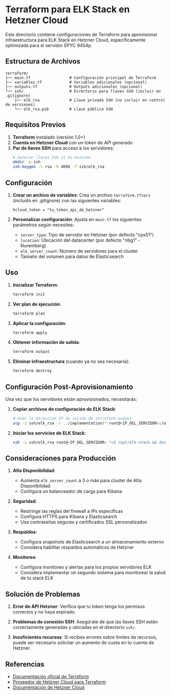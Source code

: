 # Terraform para ELK Stack en Hetzner Cloud

Este directorio contiene configuraciones de Terraform para aprovisionar infraestructura para ELK Stack en Hetzner Cloud, específicamente optimizada para el servidor EPYC 9454p.

## Estructura de Archivos

```
terraform/
├── main.tf                 # Configuración principal de Terraform
├── variables.tf            # Variables adicionales (opcional)
├── outputs.tf              # Outputs adicionales (opcional)
└── ssh/                    # Directorio para llaves SSH (incluir en .gitignore)
    ├── elk_rsa             # Llave privada SSH (no incluir en control de versiones)
    └── elk_rsa.pub         # Llave pública SSH
```

## Requisitos Previos

1. **Terraform** instalado (versión 1.0+)
2. **Cuenta en Hetzner Cloud** con un token de API generado
3. **Par de llaves SSH** para acceso a los servidores:
   ```bash
   # Generar llaves SSH si no existen
   mkdir -p ssh
   ssh-keygen -t rsa -b 4096 -f ssh/elk_rsa
   ```

## Configuración

1. **Crear un archivo de variables**:
   Crea un archivo `terraform.tfvars` (incluido en .gitignore) con las siguientes variables:
   ```hcl
   hcloud_token = "tu_token_api_de_hetzner"
   ```

2. **Personalizar configuración**:
   Ajusta en `main.tf` los siguientes parámetros según necesites:
   - `server_type`: Tipo de servidor en Hetzner (por defecto "cpx51")
   - `location`: Ubicación del datacenter (por defecto "nbg1" - Nuremberg)
   - `elk_server_count`: Número de servidores para el cluster
   - Tamaño del volumen para datos de Elasticsearch

## Uso

1. **Inicializar Terraform**:
   ```bash
   terraform init
   ```

2. **Ver plan de ejecución**:
   ```bash
   terraform plan
   ```

3. **Aplicar la configuración**:
   ```bash
   terraform apply
   ```

4. **Obtener información de salida**:
   ```bash
   terraform output
   ```

5. **Eliminar infraestructura** (cuando ya no sea necesaria):
   ```bash
   terraform destroy
   ```

## Configuración Post-Aprovisionamiento

Una vez que los servidores están aprovisionados, necesitarás:

1. **Copiar archivos de configuración de ELK Stack**:
   ```bash
   # Usar la dirección IP de salida de terraform output
   scp -i ssh/elk_rsa -r ../implementation/* root@<IP_DEL_SERVIDOR>:/opt/elk-stack/
   ```

2. **Iniciar los servicios de ELK Stack**:
   ```bash
   ssh -i ssh/elk_rsa root@<IP_DEL_SERVIDOR> "cd /opt/elk-stack && docker-compose up -d"
   ```

## Consideraciones para Producción

1. **Alta Disponibilidad**:
   - Aumenta `elk_server_count` a 3 o más para cluster de Alta Disponibilidad
   - Configura un balanceador de carga para Kibana

2. **Seguridad**:
   - Restringe las reglas del firewall a IPs específicas
   - Configura HTTPS para Kibana y Elasticsearch
   - Usa contraseñas seguras y certificados SSL personalizados

3. **Respaldos**:
   - Configura snapshots de Elasticsearch a un almacenamiento externo
   - Considera habilitar respaldos automáticos de Hetzner

4. **Monitoreo**:
   - Configura monitoreo y alertas para los propios servidores ELK
   - Considera implementar un segundo sistema para monitorear la salud de tu stack ELK

## Solución de Problemas

1. **Error de API Hetzner**:
   Verifica que tu token tenga los permisos correctos y no haya expirado.

2. **Problemas de conexión SSH**:
   Asegúrate de que las llaves SSH estén correctamente generadas y ubicadas en el directorio `ssh/`.

3. **Insuficientes recursos**:
   Si recibes errores sobre límites de recursos, puede ser necesario solicitar un aumento de cuota en tu cuenta de Hetzner.

## Referencias

- [Documentación oficial de Terraform](https://www.terraform.io/docs/cli/index.html)
- [Proveedor de Hetzner Cloud para Terraform](https://registry.terraform.io/providers/hetznercloud/hcloud/latest/docs)
- [Documentación de Hetzner Cloud](https://docs.hetzner.com/cloud/)
